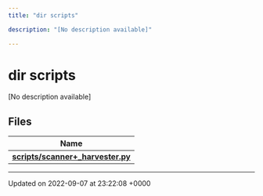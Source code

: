 ```yaml
---
title: "dir scripts"

description: "[No description available]"

---
```


# dir scripts

[No description available]

## Files

| Name           |
| -------------- |
| **[scripts/scanner+_harvester.py](/documentation/code/files/scanner_09__harvester_8py/#file-scanner-harvesterpy)**  |






-------------------------------

Updated on 2022-09-07 at 23:22:08 +0000
